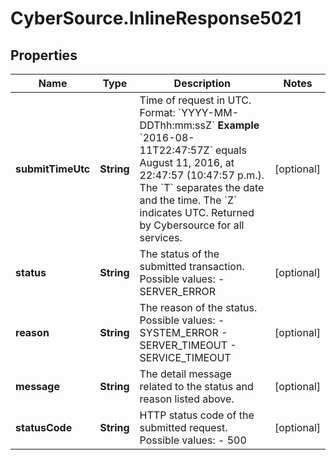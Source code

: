 # CyberSource.InlineResponse5021

## Properties
Name | Type | Description | Notes
------------ | ------------- | ------------- | -------------
**submitTimeUtc** | **String** | Time of request in UTC. Format: &#x60;YYYY-MM-DDThh:mm:ssZ&#x60; **Example** &#x60;2016-08-11T22:47:57Z&#x60; equals August 11, 2016, at 22:47:57 (10:47:57 p.m.). The &#x60;T&#x60; separates the date and the time. The &#x60;Z&#x60; indicates UTC.  Returned by Cybersource for all services.  | [optional] 
**status** | **String** | The status of the submitted transaction.  Possible values:  - SERVER_ERROR  | [optional] 
**reason** | **String** | The reason of the status.  Possible values:  - SYSTEM_ERROR  - SERVER_TIMEOUT  - SERVICE_TIMEOUT  | [optional] 
**message** | **String** | The detail message related to the status and reason listed above. | [optional] 
**statusCode** | **String** | HTTP status code of the submitted request.  Possible values:  - 500  | [optional] 


